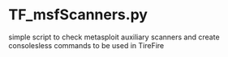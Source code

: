 # TF_msfScanners.py
simple script to check metasploit auxiliary scanners and create consolesless commands to be used in TireFire 
